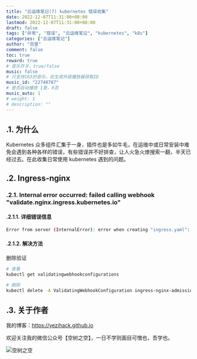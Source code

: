 ```yaml
---
title: "云运维笔记(7) kubernetes 错误收集"
date: 2022-12-07T11:31:00+08:00
lastmod: 2022-12-07T11:31:00+08:00
draft: false
tags: ["异常", "错误", "云运维笔记", "kubernetes", "k8s"]
categories: ["云运维笔记"]
author: "百里"
comment: false
toc: true
reward: true
# 音乐开关，true/false
music: false
# 只支持163的音乐，在生成外链播放器获取ID
music_id: "22748787"
# 是否自动播放 1是，0否
music_auto: 1
# weight: 1
# description: ""
---
```


## .1. 为什么

Kubernetes 众多组件汇集于一身，插件也是多如牛毛，在运维中或日常安装中难免会遇到各种各样的错误，有些错误并不好排查，让人火急火燎搜索一翻，半天已经过去。在此收集日常使用 kubernetes 遇到的问题。

## .2. Ingress-nginx

### .2.1. Internal error occurred: failed calling webhook "validate.nginx.ingress.kubernetes.io"

#### .2.1.1. 详细错误信息

```sh
Error from server (InternalError): error when creating "ingress.yaml": Internal error occurred: failed calling webhook "validate.nginx.ingress.kubernetes.io": Post "https://ingress-nginx-controller-admission.ingress-nginx.svc:443/networking/v1beta1/ingresses?timeout=10s": context deadline exceeded
```

#### .2.1.2. 解决方法

删除验证

```sh
# 查看
kubectl get validatingwebhookconfigurations

# 删除
kubectl delete -A ValidatingWebhookConfiguration ingress-nginx-admission
```













## .3. 关于作者

我的博客：<https://yezihack.github.io>

欢迎关注我的微信公众号【空树之空】，一日不学则面目可憎也，吾学也。

![空树之空](https://cdn.jsdelivr.net/gh/yezihack/assets/b/20210122112114.png?imageslim)
